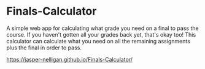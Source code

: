 # Finals-Calculator
A simple web app for calculating what grade you need on a final to pass the course. If you haven't gotten all your grades back yet, that's okay too! This calculator can calculate what you need on all the remaining assignments plus the final in order to pass.

https://jasper-nelligan.github.io/Finals-Calculator/
